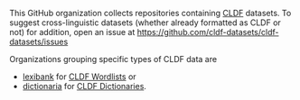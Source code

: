 This GitHub organization collects repositories containing [CLDF](https://github.com/cldf) datasets. To suggest cross-linguistic datasets
(whether already formatted as CLDF or not) for addition, open an issue at https://github.com/cldf-datasets/cldf-datasets/issues

Organizations grouping specific types of CLDF data are
- [lexibank](https://github.com/lexibank) for [CLDF Wordlists](https://github.com/cldf/cldf/tree/master/modules/Wordlist) or
- [dictionaria](https://github.com/dictionaria/) for [CLDF Dictionaries](https://github.com/cldf/cldf/tree/master/modules/Dictionary).
